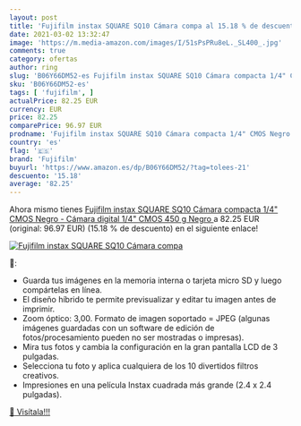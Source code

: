 ```yaml
---
layout: post
title: 'Fujifilm instax SQUARE SQ10 Cámara compa al 15.18 % de descuento'
date: 2021-03-02 13:32:47
image: 'https://m.media-amazon.com/images/I/51sPsPRu8eL._SL400_.jpg'
comments: true
category: ofertas
author: ring
slug: 'B06Y66DM52-es Fujifilm instax SQUARE SQ10 Cámara compacta 1/4" CMOS...'
sku: 'B06Y66DM52-es'
tags: [ 'fujifilm', ]
actualPrice: 82.25 EUR
currency: EUR
price: 82.25
comparePrice: 96.97 EUR
prodname: 'Fujifilm instax SQUARE SQ10 Cámara compacta 1/4" CMOS Negro - Cámara digital  1/4"  CMOS  450 g  Negro '
country: 'es'
flag: '🇪🇸'
brand: 'Fujifilm'
buyurl: 'https://www.amazon.es/dp/B06Y66DM52/?tag=tolees-21'
descuento: '15.18'
average: '82.25'
---
```


Ahora mismo tienes [Fujifilm instax SQUARE SQ10 Cámara compacta 1/4" CMOS Negro - Cámara digital  1/4"  CMOS  450 g  Negro ](https://www.amazon.es/dp/B06Y66DM52/?tag=tolees-21) a 82.25 EUR (original: 96.97 EUR) (15.18 %  de descuento) en el siguiente enlace!

[![Fujifilm instax SQUARE SQ10 Cámara compa](https://m.media-amazon.com/images/I/51sPsPRu8eL._SL400_.jpg)](https://www.amazon.es/dp/B06Y66DM52/?tag=tolees-21)

🔎:

- Guarda tus imágenes en la memoria interna o tarjeta micro SD y luego compártelas en línea.
- El diseño híbrido te permite previsualizar y editar tu imagen antes de imprimir.
- Zoom óptico: 3,00. Formato de imagen soportado = JPEG (algunas imágenes guardadas con un software de edición de fotos/procesamiento pueden no ser mostradas o impresas).
- Mira tus fotos y cambia la configuración en la gran pantalla LCD de 3 pulgadas.
- Selecciona tu foto y aplica cualquiera de los 10 divertidos filtros creativos.
- Impresiones en una película Instax cuadrada más grande (2.4 x 2.4 pulgadas).

[🛒 Visítala!!!](https://www.amazon.es/dp/B06Y66DM52/?tag=tolees-21)
